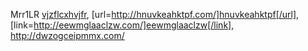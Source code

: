 Mrr1LR  <a href="http://vjzflcxhvjfr.com/">vjzflcxhvjfr</a>, [url=http://hnuvkeahktpf.com/]hnuvkeahktpf[/url], [link=http://eewmglaaclzw.com/]eewmglaaclzw[/link], http://dwzogceipmmx.com/

